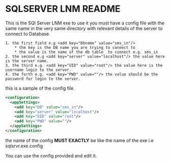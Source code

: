 # SQLSERVER LNM README

This is the SQl Server LNM exe to use it you must have a config file with the same name in the very same directory with relevant details of the server to connect to Database.



    1. the first field e.g <add key="Dbname" value="sms_in"/>
        * the key is the DB name you are trying to connect to 
        * the value is the name of the db table  to connect e.g. sms_in 
    2. the second e.g <add key="server" value="localhost"/> the value here is the server name.
    3. the third e.g. <add key="UID" value="root"/> the value here is the username login to the server.
    4. the forth e.g. <add key="PWD" value=""/> the value should be the password for login to the server.

this is a sample of the config file.

``` XML
<configuration>
  <appSettings>
    <add key="DB" value="sms_in"/>
    <add key="server" value="localhost"/>
    <add key="UID" value="root"/>
    <add key="PWD" value=""/>
  </appSettings>
</configuration> 
```

the name of the config **MUST EXACTLY** be like the name of the exe i.e sqlsrvr.exe.config 

You can use the config provided and edit it.
